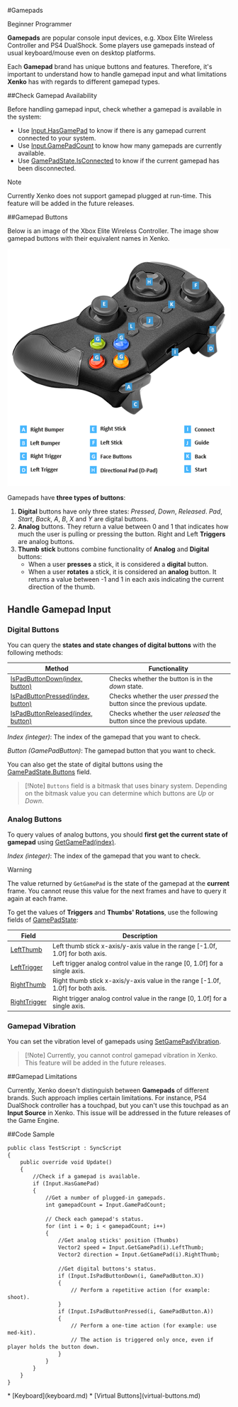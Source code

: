 #Gamepads

<span class="label label-doc-level">Beginner</span>
<span class="label label-doc-audience">Programmer</span>

**Gamepads** are popular console input devices, e.g. Xbox Elite Wireless Controller and PS4 DualShock.
Some players use gamepads instead of usual keyboard/mouse even on desktop platforms.

Each **Gamepad** brand has unique buttons and features. Therefore, it's important to understand how to handle gamepad input and what limitations **Xenko** has with regards to different gamepad types.

##Check Gamepad Availability

Before handling gamepad input, check whether a gamepad is available in the system:

* Use [Input.HasGamePad](xref="SiliconStudio.Xenko.Input.InputManager.HasGamePad") to know if there is any gamepad current connected to your system.
* Use [Input.GamePadCount](xref="SiliconStudio.Xenko.Input.InputManager.GamePadCount") to know how many gamepads are currently available.
* Use [GamePadState.IsConnected](xref="SiliconStudio.Xenko.Input.GamePadState.IsConnected") to know if the current gamepad has been disconnected.

> [!Note] 
> Currently Xenko does not support gamepad plugged at run-time. This feature will be added in the future releases.

##Gamepad Buttons

Below is an image of the Xbox Elite Wireless Controller.
The image show gamepad buttons with their equivalent names in Xenko.

![Xbox Gamepad](media/input-gamepad-standard-gamepad.png)

Gamepads have **three types of buttons**:
1. **Digital** buttons have only three states: _Pressed_, _Down_, _Released_. 
_Pad_, _Start_, _Back_, _A_, _B_, _X_ and _Y_ are digital buttons.
2. **Analog** buttons. They return a value between 0 and 1 that indicates how much the user is pulling or pressing the button. 
Right and Left **Triggers** are analog buttons. 
3. **Thumb stick** buttons combine functionality of **Analog** and **Digital** buttons:
    * When a user **presses** a stick, it is considered a **digital** button.
    * When a user **rotates** a stick, it is considered an **analog** button. It returns a value between -1 and 1 in each axis indicating the current direction of the thumb.

## Handle Gamepad Input

### Digital Buttons

You can query the **states and state changes of digital buttons** with the following methods:

| Method | Functionality |
|----|----|
| [IsPadButtonDown(index, button)](xref="SiliconStudio.Xenko.Input.InputManager.IsPadButtonDown.System.Int32") | Checks whether the button is in the _down_ state. |
| [IsPadButtonPressed(index, button)](xref="SiliconStudio.Xenko.Input.InputManager.IsPadButtonPressed.System.Int32") | Checks whether the user _pressed_ the button since the previous update. |
| [IsPadButtonReleased(index, button)](xref="SiliconStudio.Xenko.Input.InputManager.IsPadButtonReleased.System.Int32") | Checks whether the user _released_ the button since the previous update. |

_Index (integer)_: The index of the gamepad that you want to check.

_Button (GamePadButton)_: The gamepad button that you want to check.

You can also get the state of digital buttons using the [GamePadState.Buttons](xref="SiliconStudio.Xenko.Input.GamePadState.Buttons") field.

> [!Note] ``Buttons`` field is a bitmask that uses binary system.
> Depending on the bitmask value you can determine which buttons are _Up_ or _Down_.

### Analog Buttons

To query values of analog buttons, you should **first get the current state of gamepad** using 
[GetGamePad(index)](xref="SiliconStudio.Xenko.Input.InputManager.GetGamePad.System.Int32").

_Index (integer)_: The index of the gamepad that you want to check.

> [!WARNING]
> The value returned by ``GetGamePad`` is the state of the gamepad at the **current** frame.
> You cannot reuse this value for the next frames and have to query it again at each frame.

To get the values of **Triggers** and **Thumbs' Rotations**, use the following fields of 
[GamePadState](xref="SiliconStudio.Xenko.Input.GamePadState"):

| Field | Description |
|----|----|
| [LeftThumb](xref="SiliconStudio.Xenko.Input.GamePadState.LeftThumb) | Left thumb stick x-axis/y-axis value in the range [-1.0f, 1.0f] for both axis. |
| [LeftTrigger](xref="SiliconStudio.Xenko.Input.GamePadState.LeftTrigger) | Left trigger analog control value in the range [0, 1.0f] for a single axis. |
| [RightThumb](xref="SiliconStudio.Xenko.Input.GamePadState.RightThumb) | Right thumb stick x-axis/y-axis value in the range [-1.0f, 1.0f] for both axis. |
| [RightTrigger](xref="SiliconStudio.Xenko.Input.GamePadState.RightTrigger) | Right trigger analog control value in the range [0, 1.0f] for a single axis. |

### Gamepad Vibration

You can set the vibration level of gamepads using 
[SetGamePadVibration](xref="SiliconStudio.Xenko.Input.InputManager.SetGamePadVibration.System.Int32.System.Single.System.Single").

> [!Note] Currently, you cannot control gamepad vibration in Xenko.
> This feature will be added in the future releases.

##Gamepad Limitations

Currently, Xenko doesn't distinguish between **Gamepads** of different brands. Such approach implies certain limitations.
For instance, PS4 DualShock controller has a touchpad, but you can't use this touchpad as an **Input Source** in Xenko.
This issue will be addressed in the future releases of the Game Engine.

##Code Sample

```
public class TestScript : SyncScript
{
	public override void Update()
	{   
		//Check if a gamepad is available.
		if (Input.HasGamePad)
		{
			//Get a number of plugged-in gamepads.
			int gamepadCount = Input.GamePadCount;
			
			// Check each gamepad's status.
			for (int i = 0; i < gamepadCount; i++)
			{
				//Get analog sticks' position (Thumbs)
				Vector2 speed = Input.GetGamePad(i).LeftThumb;
				Vector2 direction = Input.GetGamePad(i).RightThumb;

				//Get digital buttons's status.
				if (Input.IsPadButtonDown(i, GamePadButton.X))
				{
					// Perform a repetitive action (for example: shoot).
				}
				if (Input.IsPadButtonPressed(i, GamePadButton.A))
				{
					// Perform a one-time action (for example: use med-kit). 
					// The action is triggered only once, even if player holds the button down.
				}
			}
		}
	}
}
```

<div class="doc-relatedtopics">
* [Keyboard](keyboard.md)
* [Virtual Buttons](virtual-buttons.md)
</div>

